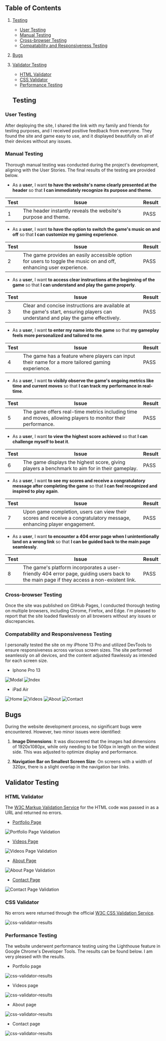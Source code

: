 ## **Table of Contents**

1. [Testing](#testing "Testing")
   - [User Testing](#user-testing "User Testing")
   - [Manual Testing](#manual-testing "Manual Testing")
   - [Cross-browser Testing](#cross-browser-testing "Cross-browser Testing")
   - [Compatability and Responsiveness Testing](#compatability-and-responsiveness-testing "Compatability and Responsiveness Testing")
2. [Bugs](#bugs "Bugs")
3. [Validator Testing](#validator-testing "Validator Testing")
   - [HTML Validator](#html-validator "HTML Validator")    
   - [CSS Validator](#css-validator "CSS Validator")
   - [Performance Testing](#performance-testing "Performance Testing")

    
    ## **Testing**

### **User Testing**
After deploying the site, I shared the link with my family and friends for testing purposes, and I received positive feedback from everyone. They found the site and game easy to use, and it displayed beautifully on all of their devices without any issues.


### **Manual Testing**
Thorough manual testing was conducted during the project's development, aligning with the User Stories. The final results of the testing are provided below.

- As a **user**, I want **to have the website's name clearly presented at the header** so that **I can immediately recognize its purpose and theme**.

| **Test** | Issue | Result |
| -------- | ----- | ------ |
| 1        | The header instantly reveals the website's purpose and theme. | PASS   |

- As a **user**, I want **to have the option to switch the game's music on and off** so that **I can customize my gaming experience**.

| **Test** | Issue | Result |
| -------- | ----- | ------ |
| 2        | The game provides an easily accessible option for users to toggle the music on and off, enhancing user experience. | PASS   |

- As a **user**, I want **to access clear instructions at the beginning of the game** so that **I can understand and play the game properly**.

| **Test** | Issue | Result |
| -------- | ----- | ------ |
| 3        | Clear and concise instructions are available at the game's start, ensuring players can understand and play the game effectively. | PASS   |

- As a **user**, I want **to enter my name into the game** so that **my gameplay feels more personalized and tailored to me**.

| **Test** | Issue | Result |
| -------- | ----- | ------ |
| 4        | The game has a feature where players can input their name for a more tailored gaming experience. | PASS   |

- As a **user**, I want **to visibly observe the game's ongoing metrics like time and current moves** so that **I can track my performance in real-time**.

| **Test** | Issue | Result |
| -------- | ----- | ------ |
| 5        | The game offers real-time metrics including time and moves, allowing players to monitor their performance. | PASS   |

- As a **user**, I want **to view the highest score achieved** so that **I can challenge myself to beat it**.

| **Test** | Issue | Result |
| -------- | ----- | ------ |
| 6        | The game displays the highest score, giving players a benchmark to aim for in their gameplay. | PASS   |

- As a **user**, I want **to see my scores and receive a congratulatory message after completing the game** so that **I can feel recognized and inspired to play again**.

| **Test** | Issue | Result |
| -------- | ----- | ------ |
| 7        | Upon game completion, users can view their scores and receive a congratulatory message, enhancing player engagement. | PASS   |

- As a **user**, I want **to encounter a 404 error page when I unintentionally land on a wrong link** so that **I can be guided back to the main page seamlessly**.

| **Test** | Issue | Result |
| -------- | ----- | ------ |
| 8        | The game's platform incorporates a user-friendly 404 error page, guiding users back to the main page if they access a non-existent link. | PASS   |


### **Cross-browser Testing**

Once the site was published on GitHub Pages, I conducted thorough testing on multiple browsers, including Chrome, Firefox, and Edge. I'm pleased to report that the site loaded flawlessly on all browsers without any issues or discrepancies.

### **Compatability and Responsiveness Testing**
I personally tested the site on my iPhone 13 Pro and utilized DevTools to ensure responsiveness across various screen sizes. The site performed seamlessly on all devices, and the content adjusted flawlessly as intended for each screen size.

- Iphone Pro 13

![Modal](./assets/documentation/iphone13-modal.PNG) 
![Index](./assets/documentation/iphone13-index.PNG)

- iPad Air

![Home](./assets/documentation/iPad-home.png) 
![Videos](./assets/documentation/iPad-videos.png)
![About](./assets/documentation/iPad-about.png)
![Contact](./assets/documentation/iPad-contact.png)

## **Bugs**
During the website development process, no significant bugs were encountered. However, two minor issues were identified:

1. **Image Dimensions**: It was discovered that the images had dimensions of 1920x1080px, while only needing to be 500px in length on the widest side. This was adjusted to optimize display and performance.

2. **Navigation Bar on Smallest Screen Size**: On screens with a width of 320px, there is a slight overlap in the navigation bar links. 

## **Validator Testing**

### **HTML Validator**

The [W3C Markup Validation Service](https://validator.w3.org/) for the HTML code was passed in as a URL and returned no errors.

- [Portfolio Page](https://validator.w3.org/nu/?doc=https%3A%2F%2Fibericoalex.github.io%2Fiberico-alex-photography%2Findex.html)

![Portfolio Page Validation](./assets/documentation/html-validator-portfolio.png)

- [Videos Page](https://validator.w3.org/nu/?doc=https%3A%2F%2Fibericoalex.github.io%2Fiberico-alex-photography%2Fvideos.html)

![Videos Page Validation](./assets/documentation/html-validator-portfolio.png)

- [About Page](https://validator.w3.org/nu/?doc=https%3A%2F%2Fibericoalex.github.io%2Fiberico-alex-photography%2Fabout.html)

![About Page Validation](./assets/documentation/html-validator-portfolio.png)

- [Contact Page](https://validator.w3.org/nu/?doc=https%3A%2F%2Fibericoalex.github.io%2Fiberico-alex-photography%2Fcontact.html)

![Contact Page Validation](./assets/documentation/html-validator-portfolio.png)

### **CSS Validator**

No errors were returned through the official [W3C CSS Validation Service](https://jigsaw.w3.org/css-validator/).

![css-validator-results](./assets/documentation/CSS-validator.png)

### **Performance Testing**

The website underwent performance testing using the Lighthouse feature in Google Chrome's Developer Tools. The results can be found below. I am very pleased with the results.

- Portfolio page

![css-validator-results](./assets/documentation/lighthouse-portfolio.png)

- Videos page

![css-validator-results](./assets/documentation/lighthouse-videos.png)

- About page

![css-validator-results](./assets/documentation/lighthouse-about.png)

- Contact page

![css-validator-results](./assets/documentation/lighthouse-contact.png)